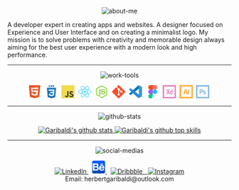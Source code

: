 <div id="header" width="auto" heigth="auto" align="center">
    
![about-me](https://user-images.githubusercontent.com/107329000/198709713-57f40e46-f37e-4b84-80e7-9cfa99468bf1.png)
    
</div>

A developer expert in creating apps and websites. A designer focused on Experience and User Interface and on creating a minimalist logo. My mission is to solve problems with creativity and memorable design always aiming for the best user experience with a modern look and high performance.

---

<div id="header" width="auto" heigth="auto" align="center">
    
![work-tools](https://user-images.githubusercontent.com/107329000/198709770-297c6b7e-edfb-4f9c-8b4d-7eae48d4a148.png)
    
</div>

<div id="frontend-tools" align="center">
    <img src="https://github.com/devicons/devicon/blob/master/icons/html5/html5-original.svg" title="HTML5" alt="HTML" width="30" height="30"/>&nbsp;
    <img src="https://github.com/devicons/devicon/blob/master/icons/css3/css3-plain-wordmark.svg"  title="CSS3" alt="CSS" width="30" height="30"/>&nbsp;
    <img src="https://github.com/devicons/devicon/blob/master/icons/javascript/javascript-original.svg" title="JavaScript" alt="JavaScript" width="30" height="30"/>&nbsp;
    <img src="https://github.com/devicons/devicon/blob/master/icons/react/react-original.svg" title="ReactJS" alt="React" width="30" height="30"/>&nbsp;
    <img src="https://github.com/devicons/devicon/blob/master/icons/nodejs/nodejs-original.svg" title="NodeJS" alt="Node" width="30" height="30"/>&nbsp;
    <img src="https://github.com/devicons/devicon/blob/master/icons/git/git-original.svg" title="Git" alt="Git" width="30" height="30"/>&nbsp;
    <img src="https://github.com/devicons/devicon/blob/master/icons/vscode/vscode-original.svg" title="VSCode" alt="VS code" width="30" height="30"/>&nbsp;
    <img src="https://github.com/devicons/devicon/blob/master/icons/figma/figma-original.svg" title="Figma" alt="Figma" width="30" height="30"/>&nbsp;
    <img src="https://github.com/devicons/devicon/blob/master/icons/xd/xd-line.svg" title="AdobeXD" alt="Adobe XD" width="30" height="30"/>&nbsp;
    <img src="https://github.com/devicons/devicon/blob/master/icons/illustrator/illustrator-line.svg" title="AdobeI" alt="Illustrator" width="30" height="30"/>&nbsp;
    <img src="https://github.com/devicons/devicon/blob/master/icons/photoshop/photoshop-line.svg" title="AdobePS" alt="Photoshop" width="30" height="30"/>&nbsp;
</div>

---

<div id="header" width="auto" heigth="auto" align="center">
    
![github-stats](https://user-images.githubusercontent.com/107329000/198709806-32daa0ef-c903-4126-b9ad-9923191c121c.png)
    
</div>

<div id="github-stats" display="inline-block">

<p align="center">
	<a href="https://github.com/herbertgaribaldi" target="_blank">
		<img src="https://github-readme-stats.vercel.app/api?username=herbertgaribaldi&theme=dark&show_icons=true" width="45%" alt="Garibaldi's github stats"/>
	</a>
	<a href="https://github.com/herbertgaribaldi" target="_blank">
		<img src="https://github-readme-stats.vercel.app/api/top-langs/?username=herbertgaribaldi&layout=compact&hide=html&theme=dark" width="45%" alt="Garibaldi's github top skills"/>
	</a>
</p>

</div>

---

<div id="header" width="auto" heigth="auto" align="center">
    
![social-medias](https://user-images.githubusercontent.com/107329000/198709823-86a2ea2b-6980-434a-845f-f1ef87ec451f.png)
    
</div>

<div id="badges" align="center">
  <a href="https://www.linkedin.com/in/herbertgaribaldi/L" target="_blank">
    <img src="https://cdn-icons-png.flaticon.com/512/145/145807.png" alt="LinkedIn" width="30" height="30"/>
  </a>&nbsp;
  <a href="https://www.behance.net/herbertgaribaldi" target="_blank">
    <img src="https://github.com/devicons/devicon/blob/master/icons/behance/behance-original.svg" alt="behance" width="30" height="30"/>
  <a>&nbsp;
  <a href="https://dribbble.com/herbertgaribaldi/about" target="_blank">
    <img src="https://cdn.freebiesupply.com/logos/large/2x/dribbble-icon-1-logo-png-transparent.png" alt="Dribbble" width="30" height="30"/>
  </a>
  <a href="https://instagram.com/herbertgaribaldi" target="_blank">&nbsp;
    <img src="https://cdn.pixabay.com/photo/2018/05/27/22/48/social-3434838__340.png" alt="Instagram" width="30" height="30"/>
  </a>
</div>

<div align="center">
  Email: herbertgaribaldi@outlook.com
</div>

